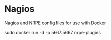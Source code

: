 # Nagios
Nagios and NRPE config files for use with Docker

sudo docker run -d  -p 5667:5667 nrpe-plugins
